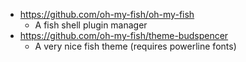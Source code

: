 * https://github.com/oh-my-fish/oh-my-fish
  * A fish shell plugin manager
* https://github.com/oh-my-fish/theme-budspencer
  * A very nice fish theme (requires powerline fonts)
